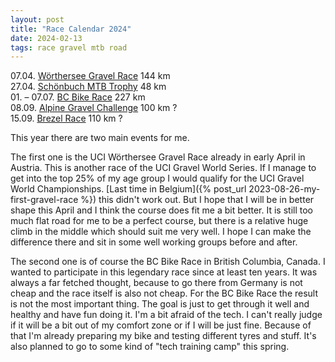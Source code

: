 ```yaml
---
layout: post
title: "Race Calendar 2024"
date: 2024-02-13
tags: race gravel mtb road
---
```


07.04. [Wörthersee Gravel Race](https://www.woerthersee-gravel.com) 144 km  
27.04. [Schönbuch MTB Trophy](https://www.eventservice-stahl.de/veranstaltungen/schönbuch-trophy/) 48 km  
01\. – 07.07. [BC Bike Race](https://bcbikerace.com/) 227 km  
08.09. [Alpine Gravel Challenge](https://alpine-gravel-challenge.ch/) 100 km ?  
15.09. [Brezel Race](https://www.brezelrace.de/brezelrace/) 110 km ?

This year there are two main events for me.

The first one is the UCI Wörthersee Gravel Race already in early April in Austria. This is another race of the UCI Gravel World Series. If I manage to get into the top 25% of my age group I would qualify for the UCI Gravel World Championships. [Last time in Belgium]({% post_url 2023-08-26-my-first-gravel-race %}) this didn't work out. But I hope that I will be in better shape this April and I think the course does fit me a bit better. It is still too much flat road for me to be a perfect course, but there is a relative huge climb in the middle which should suit me very well. I hope I can make the difference there and sit in some well working groups before and after.

The second one is of course the BC Bike Race in British Columbia, Canada. I wanted to participate in this legendary race since at least ten years. It was always a far fetched thought, because to go there from Germany is not cheap and the race itself is also not cheap. For the BC Bike Race the result is not the most important thing. The goal is just to get through it well and healthy and have fun doing it. I'm a bit afraid of the tech. I can't really judge if it will be a bit out of my comfort zone or if I will be just fine. Because of that I'm already preparing my bike and testing different tyres and stuff. It's also planned to go to some kind of "tech training camp" this spring.
